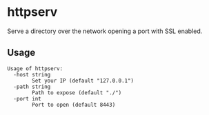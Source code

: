 # httpserv

Serve a directory over the network opening a port with SSL enabled.

## Usage

```
Usage of httpserv:
  -host string
        Set your IP (default "127.0.0.1")
  -path string
        Path to expose (default "./")
  -port int
        Port to open (default 8443)
```